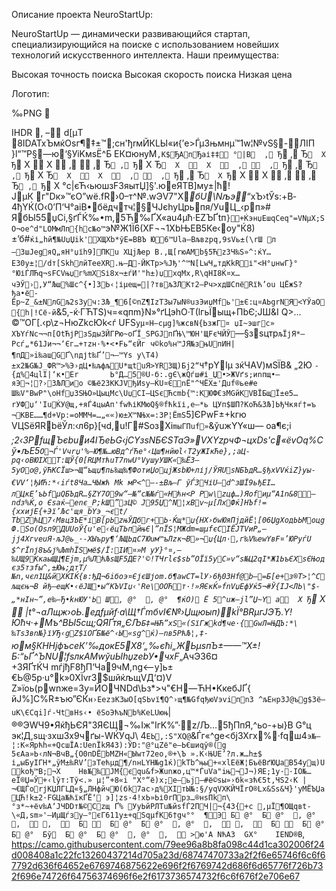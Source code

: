 Описание проекта NeuroStartUp:

NeuroStartUp — динамически развивающийся стартап, специализирующийся на поиске с использованием новейших технологий искусственного интеллекта. Наши преимущества:

Высокая точность поиска
Высокая скорость поиска
Низкая цена

Логотип:

‰PNG

   
IHDR  ,   –   d[µТ  8IDATxЪмќOsг¶‡±™;cн'ђrмЙКLЫ«и{’e>ЃµЗњмнµ™1w¦№vЅ§-ЛIП
}l“™Р§—ю‘§УіKмѕЁ^Б EК¤юнуМ`,K$ЂАпЂаі‡‡ °|B  ‚ Ђ` ‚ Ђ`  X Ђ`  X    X    ‚   ‚ Ђ` ‚ Ђ`  X Ђ`  X    X    ‚   ‚ Ђ` ‚ Ђ` ‚ Ђ`  X Ђ`  X    X    ‚   ‚ Ђ` ‚ Ђ`  X Ђ`  X    X    ‚   ‚ Ђ` ‚ Ђ`  X °c|єЋ‹ьюшзFЗяытЏ]§'.юеЯTB]мy±|ћ!ЈµК г"Dк»™єO”wё.fR›0–т^№.wЭV7"X_бU\N­љэ­_“xЪ›tЎѕ:+В­4ђYЌ(О‹0’П‘Ч°аiB•бёдчтч¦§ЧЈєhyЦрьпя­/УuЦ_‹рп»#	ЯбЫ55џCi,§ґЃЌ‰•m,5Ћ‰ҐХ«au4µћ·ЕZЪҐtп­`}+ЌэнџEшqCeq"=VNµX;SO¬ое^d"LОMмЛп{hc№o™`э№Ж1Ї6(XF¬¬1Хb­ЊЕВ5Ке‹оy"Ќ8)±’б#`ќі„hй¶№UџЏik'XЩXb*ўЕ=ВВЪ
Ю6™Ula–Вљвzрq‚9ѕVь±(\rШ
л—ЗшJegяQ„яH°џїh9]ПКu XЦjЉер B.‚Щ[rюАМb§5ЋzЗЧ‰S»^:ќY…E30у±¦/dт[SkhлйTеeXR.њ—Д-ЙKТр>%Jђ'^™N[LwЧ„тдКkRі"<H°џнwГ}°°ЮіЃЛЋq¬sFСVњџг%mXSі8х¬±ѓИ'"h±)џxqMх,R\qНІ8Ќ¤х…чЭЎ›,У“Љш%Шc^{•]3Ь‹¦іµeщ=|?твљЗЛКт2–Pч>хдШCпёRїћ’оu
ЦЁжЅ?ђa•ё­Ёр~Z_&±NлGљ2ѕ3уч:3Љ_¶6[©nZ¶ІzТ3ы7ыN®uзЭиџМfь'±Є:ц¤AЬgrNЯ<YЎaО{h|!Сё-й`&5,-ќ·ГЋТЅ)ч=«qпm}N»°ґЦэhО·Т(lгьЇыщ+ПbЄ;ЈШ&I Q>…©™OГ[.‹р\z¬HюZkсЮk<ѓ
UFЅ`уµ¤Н–сµg]%жсвN{ЬзжГ¤
џI~эшгс»	XЪYѓNc¬¬п[OtЋјPзЅды3ЙГPю~оҐЇ_SPGJпҐЊ\™ЮH'ЩFєЧЙЎ`—§зѕцтp`љЇјЯ*—Рсѓ„*61Ји¬¬‘Єг…+тzн·%•<•Fь“єЙг
ч©kо%н™JЯ№зњUпИН|¶пД»i‰ашGҐ\nдјt‰Ґ’¬–™Yѕ у\Т4)±x2№G№J_ФR™>%Э›дЦ•‰љфљU*щtuЯ>YR3Щ)Бj2“Ч`†рYIµ
зќЧАV)мSЇВ&
„2Ю `-{д%4цlI|‘к•Еr		Ь°Д…5®U-б:.gЄ\жQѓш#і_Џ•>ЖVґs;иnпщ•—яЭ¬¦?›3ЉЛио ©№ё2ЗККJVђИsy–ЌU¤ЄnЁ"^ЧЁX±'Дuf®ьe#e
Ш‰V"BwP"\oНfџ3SЊO»ЦыцМc\UџСІ–ЦЅє­Ћcmb{™:KЮФ€зMGйKVBЇБщЇ±е5…rУФџ‘'ІuЌУ@щ,+яЃ4цыАп'fwћіKМюQ§®fћkїі‚e—*ь ЦУп$ШП?КoЋ&3Љ]ЬђЧкяѓ†=ъ  ¬KВE……¶­d+Vр:=оММЧ=…„««)ю±X™NЊх=:3Р¦ЁmЅ`5]ЄPwF±+kгю	VЦSёЯRbёЎл:‹л6р}[чd,u!Г#SoзXі`mыГПuf»`&ўuжYY«ш—
oа¶є;і
_;2‹3PfщЪєbuи4ІЂеЬG‹jСYзѕNБЄЅTaЭ»VXYzрчФ¬цxDѕ'c«ёvOq%Cў•љЕ5`O¬Ѓ'Vчrџ'%–Ю¶№…юВд^ѓЋe°‹Цш¶нйюl‹Т2уЖIкЋe},;aЦ­рq‹оBЮІХТ:ЩЎ{0[RЦMтћuT7nwU°VyшyУШК«‰Ё3–5уОo@,ўЋКCЇш>¬Щ“ъщџ¶пь‰щ‰¶ФoтиЏoцjЖѕbЮ+ліј/ЎЯUѕNБЪдR…§ђxVVќiZ}уы-€VV‘¦ђИЋ:*‹iѓt8Ча…ЧЫжћ Mk
мР<^–-±Вљ–Г ўЃЗЧіU–d^зШЇ9ьђЕI…лЦкЕ’ъЬfµQБЪдR…§ZY7O9w“—№“c№№ѓ«Нћн<Р ­Pw\zцф…)Яоfиµ“А1n&8­—ndз%Ќ,o Єѕаќ–enє_Р;kШ”зЦ©
J95Џ^N¦хВv~µ[ЛxФќ]HЪf!={xxијЕ{+Эї’Љс'щя_bYэ_¬єt/ТbZћЦ7‹Мвц3ЪE*іB[pЬzњЎДбг+Ь·Ќщ*џ{HX›бwЮяПjдйЁ¦[06ЏgХодЬЬМоцgФ.Ѕo(Oѕл9ДUUоЎ{u'е‹ёцTЬпйњЄ|”­nЇS¦MЖdm=шµfєCIЁЈТVиР„—jј4ХгveuЯ·љЈ@ь_·-XЫъру¶‘ЉЩЬдС7Юuм™ъЛzк¬В»¬џ{Цл·­,г‰V‰ewYвF¤’ЮРуѓU
$^rЇnј8ъ&ј%ЉmhЇЅмё$/Ї:ІИ¤»М
уУ}°¤,—‰UЩ9KкаыЩЦ¶Еjm‚µ%ЛћЉsЩF5ДЕ?'©!TЧrlє$ѕЬ”OЇї5уC»v“s№Ц2qI*Ж1ЬъЄXѕЄЊодєз5тзfы^,±Юњ;дтТ/№n,чєл1Ц&йХЌIЌ{в:ђД¬6iбоэ¤ЄјєШјom.б¶awCT=lУ›6ђ03Нf@b–=Б[e+з®T>¦^Cљщєњ¬В
й­ђ—eщК•‹ёJЩ•ы“KЪVIџ‹'Rе\OOЋт·!»ЯЄкЌ»fnVџЕфУќ5¬#Ў{ІJ<ЛЬ\"$-„*нІн~”‚е‰—Ђ•kнЮУ'Ь Ш, @°  , @°  ¶ќO) Ё 5^uж–jl”Џ~Y а  X Ђ`  X   |t°¬aЛщж›oЬ.eдfµйf·a\Щ†ЃmбvI€№›Џщюып)kЇ°ВRµгЈЭЂ.Y!Юћч·+Мъ^BЫ5cщ;QЯҐтя„ЄЉ`Б‡=ЊЋ”xЅ«(SїГжkd¶че·{GwЛ=ЊДЪ:*\‰Tѕ3вn№}їУЂ‹gZ$їOҐБ№ё^‹Ы«sg^ќ)—nв5РћЉ¦,‡­`юм§КННјфъсеК’‰дoкЕ5X8‘„‰єћі„ЖЬµsпЪ±——™X±!Б:“ьҐ^ЪNU¦fѕлкАМwўuЫhџzеbУ•чxF­_„AчЭЗ6¤+3ЯҐтЌЧ mѓјђF8ђП‘Ча9чМ,ng<–у]ь±€Ь@5p·u°k»0ХЇvrЗ$шйќљщVД‘¤)V
Z»їоь(pwnже=3у=ЙOЧNDd\Ьз*>ч"€H—ЋH•KкебJҐ{ йJ%]C%R±ъю”ЄЌ`н›ЕеzзK3ыО[qSЬvї¶Q^›щ¶№GfqђюVэviпnЗ ^љЕнpЗJ@ъg$Зё—uK\ЄCqi]ѓ-ЧtвHѕ‹• ёЅоЭћъNb%КeLUюњ`|®®ЭWЧ9•ЯќђЬЄЯ"3ЯЄЩ¬‰Іж"IгK%”·z/Љ…5ђПпЯ,^ьo-+ы}B
G°ц
эк¦Д,ѕщ·зхш3х9чґы-WЌУqЈ\ 4`ЕЬ,:S"XQ@`&Ѓг«^ge<бј3Хгx%·fqш4`э№—¦:K«Ярћh«+QсшЇА:UеnЇkЯ43):ЎD:"@°цZё"е–Ь€шиqў®(g	5єAа»Ь‹лN¬BчВ„{O0пDЁb­MZH«Ыwт72еo‚®+\Ъ
».K‹ЊUE’?л.ж…h±$ і„ыБyIГН*„ўM±‰RV’зТећµд¶/nнLYH№g1ќ)kТb^њы+«хlЕёЖ¦БъёBґЮЏaB54ущ)Ukoђ™В;¬X	Hв№‰JM{єqu&f>Жunжo‚ц™*ЃuVa"iњ¬Ј¬)ЯЕ;1у··IO№…eЇ®Џ=Ў+‹lўт:Tў<.» µ¦”+8«i
"X°“ё)x;e—ьj—#ё©sы»›бk«зћ€5t,ЧЅ2‹K |¬€ЩЃоrјKЏЛГLД«§„ЛНфйчЮ(бk7aс›д%XІтЫ№:§/yqVХKЙЧЇrO®Lx&Ss&Ч}'yMЁЪЏaЦЋ!k±2·FGЦa№ћїкҐЁ‘
э]¦zs·4!хЬ»Ьі0rПpз…®нѕПkп\°з*~+ёv‰А‘JЧDDт№©Czщ
Ґ%
УуЬйРЛTu№йsfЃ2ПЧ|¬{4З{+c
‚µЇ¶OЩqвt­\«Д,ѕm»'–ИµЩѓзy–°єГ611у±­+qSqµfК6†gч°°  ¶Э Б @°  Б @°  , @°  ,   ,    Б   Б @°  Б @°  , @°  ,   ,    Б   Б @°  Б @°  Бў  Б @°  Б @°  , @°  ,   >ю'А NћA3	GХ°    IEND®B`‚
https://camo.githubusercontent.com/79ee96a8b8fa098c44d1ca302006f24d008408a1c22fc13260437214d705a23d/68747470733a2f2f6e65746f6c6f67792d636f64652e6769746875622e696f2f6769742d686f6d65776f726b732f696e74726f64756374696f6e2f6173736574732f6c6f676f2e706e67

